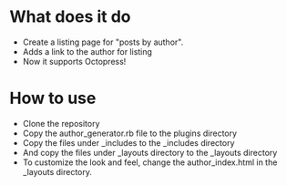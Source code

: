 # What does it do

* Create a listing page for "posts by author".
* Adds a link to the author for listing
* Now it supports Octopress!

# How to use
* Clone the repository
* Copy the author_generator.rb file to the plugins directory
* Copy the files under _includes to the _includes directory
* And copy the files under _layouts directory to the _layouts directory
* To customize the look and feel, change the author_index.html in the _layouts directory.




